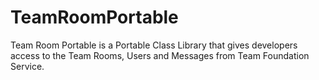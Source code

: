 TeamRoomPortable
================

Team Room Portable is a Portable Class Library that gives developers access to the Team Rooms, Users and Messages from Team Foundation Service.

